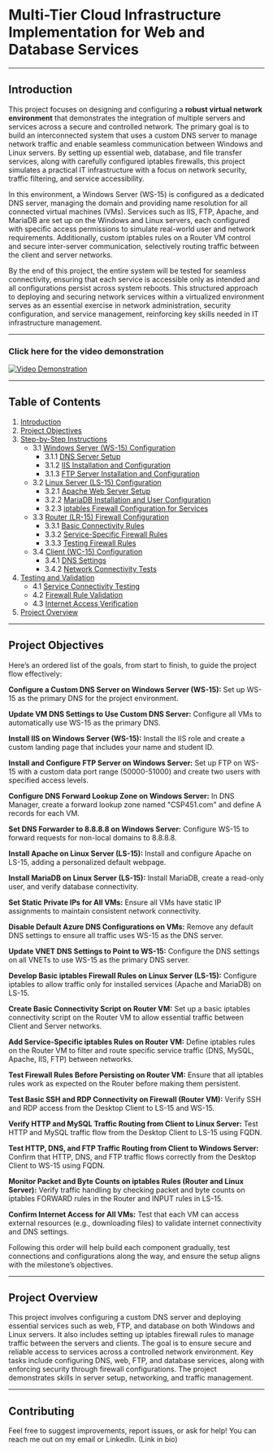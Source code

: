 # Multi-Tier Cloud Infrastructure Implementation for Web and Database Services

---

## Introduction

This project focuses on designing and configuring a **robust virtual network environment** that demonstrates the integration of multiple servers and services across a secure and controlled network. The primary goal is to build an interconnected system that uses a custom DNS server to manage network traffic and enable seamless communication between Windows and Linux servers. By setting up essential web, database, and file transfer services, along with carefully configured iptables firewalls, this project simulates a practical IT infrastructure with a focus on network security, traffic filtering, and service accessibility.

In this environment, a Windows Server (WS-15) is configured as a dedicated DNS server, managing the domain and providing name resolution for all connected virtual machines (VMs). Services such as IIS, FTP, Apache, and MariaDB are set up on the Windows and Linux servers, each configured with specific access permissions to simulate real-world user and network requirements. Additionally, custom iptables rules on a Router VM control and secure inter-server communication, selectively routing traffic between the client and server networks.

By the end of this project, the entire system will be tested for seamless connectivity, ensuring that each service is accessible only as intended and all configurations persist across system reboots. This structured approach to deploying and securing network services within a virtualized environment serves as an essential exercise in network administration, security configuration, and service management, reinforcing key skills needed in IT infrastructure management.

---

### Click here for the video demonstration

[![Video Demonstration](https://github.com/gurkaran-singh1/Multi-Tier-Cloud-Infrastructure-Implementation-for-Web-and-Database-Services-/blob/main/images/CSproj.JPG)](https://seneca-my.sharepoint.com/:v:/g/personal/gurkaran-singh1_myseneca_ca/EYXyABG0-YRJltE3o7dFO6sBwy5IgAShqF4YBMYHMlrsvw?e=aKNKP7&nav=eyJyZWZlcnJhbEluZm8iOnsicmVmZXJyYWxBcHAiOiJTdHJlYW1XZWJBcHAiLCJyZWZlcnJhbFZpZXciOiJTaGFyZURpYWxvZy1MaW5rIiwicmVmZXJyYWxBcHBQbGF0Zm9ybSI6IldlYiIsInJlZmVycmFsTW9kZSI6InZpZXcifX0%3D)

---

## Table of Contents

1. [Introduction](#introduction)
2. [Project Objectives](#project-objectives)
3. [Step-by-Step Instructions](#step-by-step-instructions)
   - 3.1 [Windows Server (WS-15) Configuration](#windows-server-ws-15-configuration)
     - 3.1.1 [DNS Server Setup](#dns-server-setup)
     - 3.1.2 [IIS Installation and Configuration](#iis-installation-and-configuration)
     - 3.1.3 [FTP Server Installation and Configuration](#ftp-server-installation-and-configuration)
   - 3.2 [Linux Server (LS-15) Configuration](#linux-server-ls-15-configuration)
     - 3.2.1 [Apache Web Server Setup](#apache-web-server-setup)
     - 3.2.2 [MariaDB Installation and User Configuration](#mariadb-installation-and-user-configuration)
     - 3.2.3 [iptables Firewall Configuration for Services](#iptables-firewall-configuration-for-services)
   - 3.3 [Router (LR-15) Firewall Configuration](#router-lr-15-firewall-configuration)
     - 3.3.1 [Basic Connectivity Rules](#basic-connectivity-rules)
     - 3.3.2 [Service-Specific Firewall Rules](#service-specific-firewall-rules)
     - 3.3.3 [Testing Firewall Rules](#testing-firewall-rules)
   - 3.4 [Client (WC-15) Configuration](#client-wc-15-configuration)
     - 3.4.1 [DNS Settings](#dns-settings)
     - 3.4.2 [Network Connectivity Tests](#network-connectivity-tests)
4. [Testing and Validation](#testing-and-validation)
   - 4.1 [Service Connectivity Testing](#service-connectivity-testing)
   - 4.2 [Firewall Rule Validation](#firewall-rule-validation)
   - 4.3 [Internet Access Verification](#internet-access-verification)
5. [Project Overview](#project-overview)

---

## Project Objectives

Here’s an ordered list of the goals, from start to finish, to guide the project flow effectively:

**Configure a Custom DNS Server on Windows Server (WS-15):** 
Set up WS-15 as the primary DNS for the project environment.

**Update VM DNS Settings to Use Custom DNS Server:**
Configure all VMs to automatically use WS-15 as the primary DNS.

**Install IIS on Windows Server (WS-15):**
Install the IIS role and create a custom landing page that includes your name and student ID.

**Install and Configure FTP Server on Windows Server:**
Set up FTP on WS-15 with a custom data port range (50000-51000) and create two users with specified access levels.

**Configure DNS Forward Lookup Zone on Windows Server:**
In DNS Manager, create a forward lookup zone named "CSP451.com" and define A records for each VM.

**Set DNS Forwarder to 8.8.8.8 on Windows Server:**
Configure WS-15 to forward requests for non-local domains to 8.8.8.8.

**Install Apache on Linux Server (LS-15):**
Install and configure Apache on LS-15, adding a personalized default webpage.

**Install MariaDB on Linux Server (LS-15):**
Install MariaDB, create a read-only user, and verify database connectivity.

**Set Static Private IPs for All VMs:**
Ensure all VMs have static IP assignments to maintain consistent network connectivity.

**Disable Default Azure DNS Configurations on VMs:**
Remove any default DNS settings to ensure all traffic uses WS-15 as the DNS server.

**Update VNET DNS Settings to Point to WS-15:**
Configure the DNS settings on all VNETs to use WS-15 as the primary DNS server.

**Develop Basic iptables Firewall Rules on Linux Server (LS-15):**
Configure iptables to allow traffic only for installed services (Apache and MariaDB) on LS-15.

**Create Basic Connectivity Script on Router VM:**
Set up a basic iptables connectivity script on the Router VM to allow essential traffic between Client and Server networks.

**Add Service-Specific iptables Rules on Router VM:**
Define iptables rules on the Router VM to filter and route specific service traffic (DNS, MySQL, Apache, IIS, FTP) between networks.

**Test Firewall Rules Before Persisting on Router VM:**
Ensure that all iptables rules work as expected on the Router before making them persistent.

**Test Basic SSH and RDP Connectivity on Firewall (Router VM):**
Verify SSH and RDP access from the Desktop Client to LS-15 and WS-15.

**Verify HTTP and MySQL Traffic Routing from Client to Linux Server:**
Test HTTP and MySQL traffic flow from the Desktop Client to LS-15 using FQDN.

**Test HTTP, DNS, and FTP Traffic Routing from Client to Windows Server:**
Confirm that HTTP, DNS, and FTP traffic flows correctly from the Desktop Client to WS-15 using FQDN.

**Monitor Packet and Byte Counts on iptables Rules (Router and Linux Server):**
Verify traffic handling by checking packet and byte counts on iptables FORWARD rules in the Router and INPUT rules in LS-15.

**Confirm Internet Access for All VMs:**
Test that each VM can access external resources (e.g., downloading files) to validate internet connectivity and DNS settings.

Following this order will help build each component gradually, test connections and configurations along the way, and ensure the setup aligns with the milestone’s objectives.

---

## Project Overview

This project involves configuring a custom DNS server and deploying essential services such as web, FTP, and database on both Windows and Linux servers. It also includes setting up iptables firewall rules to manage traffic between the servers and clients. The goal is to ensure secure and reliable access to services across a controlled network environment. Key tasks include configuring DNS, web, FTP, and database services, along with enforcing security through firewall configurations. The project demonstrates skills in server setup, networking, and traffic management.

---

## Contributing

Feel free to suggest improvements, report issues, or ask for help! You can reach me out on my email or LinkedIn. (Link in bio)
